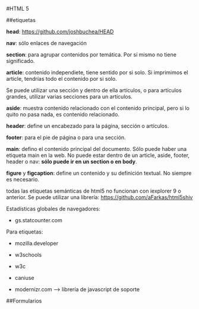 #HTML 5


##etiquetas

**head**: https://github.com/joshbuchea/HEAD

**nav**: sólo enlaces de navegación

**section**: para agrupar contenidos por temática. Por sí mismo no tiene significado.

**article**: contenido independiete, tiene sentido por si solo. Si imprimimos el article, tendrías todo el contenido por si solo.

Se puede utilizar  una sección y dentro de ella artículos, o para artículos grandes, utilizar varias secciones para un artículos.

**aside**: muestra contenido relacionado con el contenido principal, pero si lo quito no pasa nada, es contenido relacionado.

**header**: define un encabezado para la página, sección o artículos.

**footer**: para el pie de página o para una sección.

**main**: defino el contenido principal del documento. Sólo puede haber una etiqueta main en la web. No puede estar dentro de un article, aside, footer, header o nav: **sólo puede ir en un section o en body**.

**figure** y **figcaption**: define un contenido y su definición textual. No siempre es necesario.

todas las etiquetas semánticas de html5 no funcionan con iexplorer 9 o anterior. Se puede utilizar una librería: https://github.com/aFarkas/html5shiv

Estadísticas globales de navegadores:
- gs.statcounter.com


Para etiquetas:
- mozilla.developer
- w3schools
- w3c

- caniuse
- modernizr.com --> librería de javascript de soporte

##Formularios
<form action method name target enctype>
